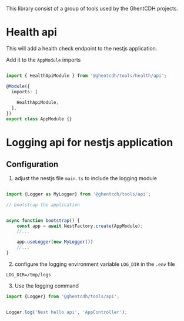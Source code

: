 This library consist of a group of tools used by the GhentCDH projects.

# Health api

This will add a health check endpoint to the nestjs application.

Add it to the `AppModule` imports

```typescript

import { HealthApiModule } from '@ghentcdh/tools/health/api';

@Module({
  imports: [
    ...
    HealthApiModule,
  ],
})
export class AppModule {}

```

# Logging api for nestjs application

## Configuration

1. adjust the nestjs file `main.ts` to include the logging module

```typescript

import {Logger as MyLogger} from '@ghentcdh/tools/api';

// bootstrap the application


async function bootstrap() {
    const app = await NestFactory.create(AppModule);
    //...

    app.useLogger(new MyLogger())
    //...
}

```

2. configure the logging environment variable ```LOG_DIR``` in the `.env` file

```
LOG_DIR=/tmp/logs
```

3. Use the logging command

```typescript
import {Logger} from '@ghentcdh/tools/api';


Logger.log('Nest hello api', 'AppController');
```
